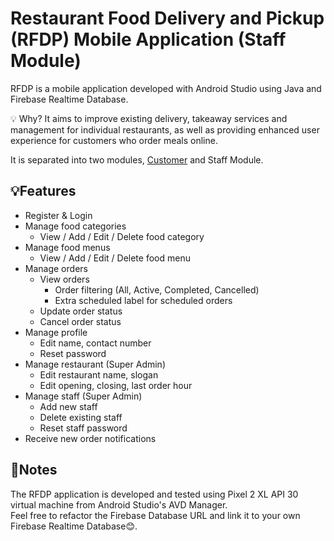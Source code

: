 # Restaurant Food Delivery and Pickup (RFDP) Mobile Application (Staff Module)
RFDP is a mobile application developed with Android Studio using Java and Firebase Realtime Database.

💡 Why?
It aims to improve existing delivery, takeaway services and management for individual restaurants, as well as providing enhanced user experience for customers who order meals online. 

It is separated into two modules, [Customer](https://github.com/pauliand3138/Restaurant-Food-Delivery-and-Pickup-CustomerModule/) and Staff Module. 

## 💡Features
- Register & Login
- Manage food categories
  - View / Add / Edit / Delete food category
- Manage food menus
  - View / Add / Edit / Delete food menu
- Manage orders
  - View orders
    - Order filtering (All, Active, Completed, Cancelled)
    - Extra scheduled label for scheduled orders
  - Update order status
  - Cancel order status
- Manage profile
  - Edit name, contact number
  - Reset password
- Manage restaurant (Super Admin)
  - Edit restaurant name, slogan
  - Edit opening, closing, last order hour
- Manage staff (Super Admin)
  - Add new staff
  - Delete existing staff
  - Reset staff password
- Receive new order notifications
  
## 📄Notes
The RFDP application is developed and tested using Pixel 2 XL API 30 virtual machine from Android Studio's AVD Manager.  
Feel free to refactor the Firebase Database URL and link it to your own Firebase Realtime Database😊.
